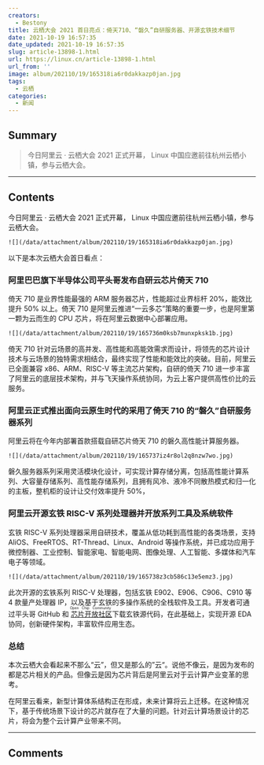 ```yaml
---
creators:
  - Bestony
title: 云栖大会 2021 首日亮点：倚天710、“磐久”自研服务器、开源玄铁技术细节
date: 2021-10-19 16:57:35
date_updated: 2021-10-19 16:57:35
slug: article-13898-1.html
url: https://linux.cn/article-13898-1.html
url_from: ''
image: album/202110/19/165318ia6r0dakkazp0jan.jpg
tags:
  - 云栖
categories:
  - 新闻
---
```


## Summary

> 今日阿里云 · 云栖大会 2021 正式开幕， Linux 中国应邀前往杭州云栖小镇，参与云栖大会。

***

<!-- more -->

## Contents

今日阿里云 · 云栖大会 2021 正式开幕， Linux 中国应邀前往杭州云栖小镇，参与云栖大会。

`![](/data/attachment/album/202110/19/165318ia6r0dakkazp0jan.jpg)`

以下是本次云栖大会首日看点：

### 阿里巴巴旗下半导体公司平头哥发布自研云芯片倚天 710

倚天 710 是业界性能最强的 ARM 服务器芯片，性能超过业界标杆 20%，能效比提升 50% 以上。倚天 710 是阿里云推进“一云多芯”策略的重要一步，也是阿里第一颗为云而生的 CPU 芯片，将在阿里云数据中心部署应用。

`![](/data/attachment/album/202110/19/165736m0ksb7munxpksk1b.jpg)`

倚天 710 针对云场景的高并发、高性能和高能效需求而设计，将领先的芯片设计技术与云场景的独特需求相结合，最终实现了性能和能效比的突破。目前，阿里云已全面兼容 x86、ARM、RISC-V 等主流芯片架构，自研的倚天 710 进一步丰富了阿里云的底层技术架构，并与飞天操作系统协同，为云上客户提供高性价比的云服务。

### 阿里云正式推出面向云原生时代的采用了倚天 710 的“磐久”自研服务器系列

阿里云将在今年内部署首款搭载自研芯片倚天 710 的磐久高性能计算服务器。

`![](/data/attachment/album/202110/19/165737iz4r8ol2q8nzw7wo.jpg)`

磐久服务器系列采用灵活模块化设计，可实现计算存储分离，包括高性能计算系列、大容量存储系列、高性能存储系列，且拥有风冷、液冷不同散热模式和归一化的主板，整机柜的设计让交付效率提升 50%，

### 阿里云开源玄铁 RISC-V 系列处理器并开放系列工具及系统软件

玄铁 RISC-V 系列处理器采用自研技术，覆盖从低功耗到高性能的各类场景，支持 AliOS、FreeRTOS、RT-Thread、Linux、Android 等操作系统，并已成功应用于微控制器、工业控制、智能家电、智能电网、图像处理、人工智能、多媒体和汽车电子等领域。 

`![](/data/attachment/album/202110/19/165738z3cb586c13e5emz3.jpg)`

此次开源的玄铁系列 RISC-V 处理器，包括玄铁 E902、E906、C906、C910 等 4 款量产处理器 IP，以及基于玄铁的多操作系统的全栈软件及工具。开发者可通过平头哥 GitHub 和<ruby> <a href="https://occ.t-head.cn/">  芯片开放社区 </a> <rp>  （ </rp> <rt>  Open Chip Community </rt> <rp>  ） </rp></ruby>下载玄铁源代码，在此基础上，实现开源 EDA 协同，创新硬件架构，丰富软件应用生态。

### 总结

本次云栖大会看起来不那么“云”，但又是那么的”云“。说他不像云，是因为发布的都是芯片相关的产品。但像云是因为芯片背后是阿里云对于云计算产业变革的思考。

在阿里云看来，新型计算体系结构正在形成，未来计算将云上迁移。在这种情况下，基于传统场景下设计的芯片就存在了大量的问题。针对云计算场景设计的芯片，将会为整个云计算产业带来不同。

***

## Comments
